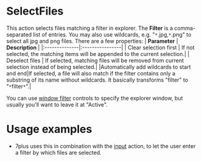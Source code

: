 # SelectFiles #
This action selects files matching a filter in explorer. The **Filter** is a comma-separated list of entries. You may also use wildcards, e.g. "`*`.jpg,`*`.png" to select all jpg and png files.
There are a few properties:
| **Parameter** | **Description** |
|:--------------|:----------------|
| Clear selection first | If not selected, the matching items will be appended to the current selection.|
| Deselect files | If selected, matching files will be removed from current selection instead of being selected.|
|Automatically add wildcards to start and end|If selected, a file will also match if the filter contains only a substring of its name without wildcards. It basically transforms "filter" to "`*`filter`*`".|

You can use [window filter](docsGenericWindowFilter.md) controls to specify the explorer window, but usually you'll want to leave it at "Active".

# Usage examples #
  * 7plus uses this in combination with the [input](docsActionsInput.md) action, to let the user enter a filter by which files are selected.